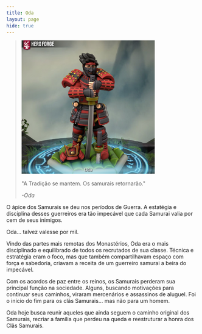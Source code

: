 ```yaml
---
title: Oda
layout: page
hide: true
---
```


> <img src="../../assets/players_photos/oda.png" alt="Oda" width="350"/>
>
> "A Tradição se mantem. Os samurais retornarão." 
>
> *-Oda*

O ápice dos Samurais se deu nos períodos de Guerra. A estatégia e disciplina desses guerreiros era tão impecável que cada Samurai valia por cem de seus inimigos. 

Oda... talvez valesse por mil. 

Vindo das partes mais remotas dos Monastérios, Oda era o mais disciplinado e equilibrado de todos os recrutados de sua classe. Técnica e estratégia eram o foco, mas que também compartilhavam espaço com força e sabedoria, criavam a receita de um guerreiro samurai a beira do impecável. 

Com os acordos de paz entre os reinos, os Samurais perderam sua principal função na sociedade. Alguns, buscando motivações para continuar seus caminhos, viraram mercenários e assassinos de aluguel. Foi o início do fim para os clãs Samurais... mas não para um homem. 

Oda hoje busca reunir aqueles que ainda seguem o caminho original dos Samurais, recriar a família que perdeu na queda e reestruturar a honra dos Clãs Samurais. 

<style>
    img {
    max-width: 100%;
    height: auto;
  }
</style>